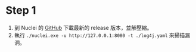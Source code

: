 # Step 1 

1. 到 Nuclei 的 [GitHub](https://github.com/projectdiscovery/nuclei) 下載最新的 release 版本，並解壓縮。
2. 執行 `./nuclei.exe -u http://127.0.0.1:8080 -t ./log4j.yaml` 來掃描漏洞。
